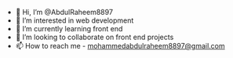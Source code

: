 - 👋 Hi, I’m @AbdulRaheem8897
- 👀 I’m interested in web development
- 🌱 I’m currently learning front end
- 💞️ I’m looking to collaborate on front end projects
- 📫 How to reach me - mohammedabdulraheem8897@gmail.com

<!---
AbdulRaheem8897/AbdulRaheem8897 is a ✨ special ✨ repository because its `README.md` (this file) appears on your GitHub profile.
You can click the Preview link to take a look at your changes.
--->
